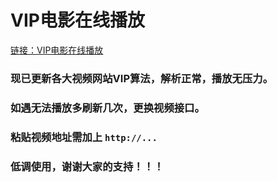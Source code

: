 # VIP电影在线播放

[链接：VIP电影在线播放](http://v.xj8c.cc "VIP电影在线播放")

### 现已更新各大视频网站VIP算法，解析正常，播放无压力。

### 如遇无法播放多刷新几次，更换视频接口。

### 粘贴视频地址需加上 ```http://...```

### 低调使用，谢谢大家的支持！！！